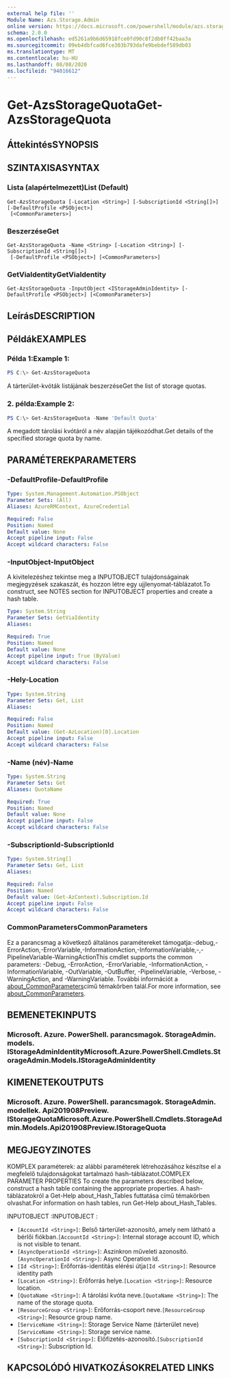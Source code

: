 ```yaml
---
external help file: ''
Module Name: Azs.Storage.Admin
online version: https://docs.microsoft.com/powershell/module/azs.storage.admin/get-azsstoragequota
schema: 2.0.0
ms.openlocfilehash: ed5261a9b6d65918fce0fd90c8f2db0ff42baa3a
ms.sourcegitcommit: 09eb4dbfcad6fce303b793dafe9bebdef589db03
ms.translationtype: MT
ms.contentlocale: hu-HU
ms.lasthandoff: 08/08/2020
ms.locfileid: "94016612"
---
```

# <span data-ttu-id="72af2-101">Get-AzsStorageQuota</span><span class="sxs-lookup"><span data-stu-id="72af2-101">Get-AzsStorageQuota</span></span>

## <span data-ttu-id="72af2-102">Áttekintés</span><span class="sxs-lookup"><span data-stu-id="72af2-102">SYNOPSIS</span></span>


## <span data-ttu-id="72af2-103">SZINTAXISA</span><span class="sxs-lookup"><span data-stu-id="72af2-103">SYNTAX</span></span>

### <span data-ttu-id="72af2-104">Lista (alapértelmezett)</span><span class="sxs-lookup"><span data-stu-id="72af2-104">List (Default)</span></span>
```
Get-AzsStorageQuota [-Location <String>] [-SubscriptionId <String[]>] [-DefaultProfile <PSObject>]
 [<CommonParameters>]
```

### <span data-ttu-id="72af2-105">Beszerzése</span><span class="sxs-lookup"><span data-stu-id="72af2-105">Get</span></span>
```
Get-AzsStorageQuota -Name <String> [-Location <String>] [-SubscriptionId <String[]>]
 [-DefaultProfile <PSObject>] [<CommonParameters>]
```

### <span data-ttu-id="72af2-106">GetViaIdentity</span><span class="sxs-lookup"><span data-stu-id="72af2-106">GetViaIdentity</span></span>
```
Get-AzsStorageQuota -InputObject <IStorageAdminIdentity> [-DefaultProfile <PSObject>] [<CommonParameters>]
```

## <span data-ttu-id="72af2-107">Leírás</span><span class="sxs-lookup"><span data-stu-id="72af2-107">DESCRIPTION</span></span>


## <span data-ttu-id="72af2-108">Példák</span><span class="sxs-lookup"><span data-stu-id="72af2-108">EXAMPLES</span></span>

### <span data-ttu-id="72af2-109">Példa 1:</span><span class="sxs-lookup"><span data-stu-id="72af2-109">Example 1:</span></span>
```powershell
PS C:\> Get-AzsStorageQuota
```

<span data-ttu-id="72af2-110">A tárterület-kvóták listájának beszerzése</span><span class="sxs-lookup"><span data-stu-id="72af2-110">Get the list of storage quotas.</span></span>

### <span data-ttu-id="72af2-111">2. példa:</span><span class="sxs-lookup"><span data-stu-id="72af2-111">Example 2:</span></span>
```powershell
PS C:\> Get-AzsStorageQuota -Name 'Default Quota'
```

<span data-ttu-id="72af2-112">A megadott tárolási kvótáról a név alapján tájékozódhat.</span><span class="sxs-lookup"><span data-stu-id="72af2-112">Get details of the specified storage quota by name.</span></span>

## <span data-ttu-id="72af2-113">PARAMÉTEREK</span><span class="sxs-lookup"><span data-stu-id="72af2-113">PARAMETERS</span></span>

### <span data-ttu-id="72af2-114">-DefaultProfile</span><span class="sxs-lookup"><span data-stu-id="72af2-114">-DefaultProfile</span></span>


```yaml
Type: System.Management.Automation.PSObject
Parameter Sets: (All)
Aliases: AzureRMContext, AzureCredential

Required: False
Position: Named
Default value: None
Accept pipeline input: False
Accept wildcard characters: False

```

### <span data-ttu-id="72af2-115">-InputObject</span><span class="sxs-lookup"><span data-stu-id="72af2-115">-InputObject</span></span>
<span data-ttu-id="72af2-116">A kivitelezéshez tekintse meg a INPUTOBJECT tulajdonságainak megjegyzések szakaszát, és hozzon létre egy ujjlenyomat-táblázatot.</span><span class="sxs-lookup"><span data-stu-id="72af2-116">To construct, see NOTES section for INPUTOBJECT properties and create a hash table.</span></span>

```yaml
Type: System.String
Parameter Sets: GetViaIdentity
Aliases:

Required: True
Position: Named
Default value: None
Accept pipeline input: True (ByValue)
Accept wildcard characters: False

```

### <span data-ttu-id="72af2-117">-Hely</span><span class="sxs-lookup"><span data-stu-id="72af2-117">-Location</span></span>


```yaml
Type: System.String
Parameter Sets: Get, List
Aliases:

Required: False
Position: Named
Default value: (Get-AzLocation)[0].Location
Accept pipeline input: False
Accept wildcard characters: False

```

### <span data-ttu-id="72af2-118">-Name (név)</span><span class="sxs-lookup"><span data-stu-id="72af2-118">-Name</span></span>


```yaml
Type: System.String
Parameter Sets: Get
Aliases: QuotaName

Required: True
Position: Named
Default value: None
Accept pipeline input: False
Accept wildcard characters: False

```

### <span data-ttu-id="72af2-119">-SubscriptionId</span><span class="sxs-lookup"><span data-stu-id="72af2-119">-SubscriptionId</span></span>


```yaml
Type: System.String[]
Parameter Sets: Get, List
Aliases:

Required: False
Position: Named
Default value: (Get-AzContext).Subscription.Id
Accept pipeline input: False
Accept wildcard characters: False

```

### <span data-ttu-id="72af2-120">CommonParameters</span><span class="sxs-lookup"><span data-stu-id="72af2-120">CommonParameters</span></span>
<span data-ttu-id="72af2-121">Ez a parancsmag a következő általános paramétereket támogatja:-debug,-ErrorAction,-ErrorVariable,-InformationAction,-InformationVariable,-,-PipelineVariable-WarningAction</span><span class="sxs-lookup"><span data-stu-id="72af2-121">This cmdlet supports the common parameters: -Debug, -ErrorAction, -ErrorVariable, -InformationAction, -InformationVariable, -OutVariable, -OutBuffer, -PipelineVariable, -Verbose, -WarningAction, and -WarningVariable.</span></span> <span data-ttu-id="72af2-122">További információt a [about_CommonParameters](http://go.microsoft.com/fwlink/?LinkID=113216)című témakörben talál.</span><span class="sxs-lookup"><span data-stu-id="72af2-122">For more information, see [about_CommonParameters](http://go.microsoft.com/fwlink/?LinkID=113216).</span></span>

## <span data-ttu-id="72af2-123">BEMENETEK</span><span class="sxs-lookup"><span data-stu-id="72af2-123">INPUTS</span></span>

### <span data-ttu-id="72af2-124">Microsoft. Azure. PowerShell. parancsmagok. StorageAdmin. models. IStorageAdminIdentity</span><span class="sxs-lookup"><span data-stu-id="72af2-124">Microsoft.Azure.PowerShell.Cmdlets.StorageAdmin.Models.IStorageAdminIdentity</span></span>

## <span data-ttu-id="72af2-125">KIMENETEK</span><span class="sxs-lookup"><span data-stu-id="72af2-125">OUTPUTS</span></span>

### <span data-ttu-id="72af2-126">Microsoft. Azure. PowerShell. parancsmagok. StorageAdmin. modellek. Api201908Preview. IStorageQuota</span><span class="sxs-lookup"><span data-stu-id="72af2-126">Microsoft.Azure.PowerShell.Cmdlets.StorageAdmin.Models.Api201908Preview.IStorageQuota</span></span>



## <span data-ttu-id="72af2-127">MEGJEGYZI</span><span class="sxs-lookup"><span data-stu-id="72af2-127">NOTES</span></span>

<span data-ttu-id="72af2-128">KOMPLEX paraméterek: az alábbi paraméterek létrehozásához készítse el a megfelelő tulajdonságokat tartalmazó hash-táblázatot.</span><span class="sxs-lookup"><span data-stu-id="72af2-128">COMPLEX PARAMETER PROPERTIES To create the parameters described below, construct a hash table containing the appropriate properties.</span></span> <span data-ttu-id="72af2-129">A hash-táblázatokról a Get-Help about_Hash_Tables futtatása című témakörben olvashat.</span><span class="sxs-lookup"><span data-stu-id="72af2-129">For information on hash tables, run Get-Help about_Hash_Tables.</span></span>

<span data-ttu-id="72af2-130">INPUTOBJECT <IStorageAdminIdentity> :</span><span class="sxs-lookup"><span data-stu-id="72af2-130">INPUTOBJECT <IStorageAdminIdentity>:</span></span> 
  - <span data-ttu-id="72af2-131">`[AccountId <String>]`: Belső tárterület-azonosító, amely nem látható a bérlői fiókban.</span><span class="sxs-lookup"><span data-stu-id="72af2-131">`[AccountId <String>]`: Internal storage account ID, which is not visible to tenant.</span></span>
  - <span data-ttu-id="72af2-132">`[AsyncOperationId <String>]`: Aszinkron műveleti azonosító.</span><span class="sxs-lookup"><span data-stu-id="72af2-132">`[AsyncOperationId <String>]`: Async Operation Id.</span></span>
  - <span data-ttu-id="72af2-133">`[Id <String>]`: Erőforrás-identitás elérési útja</span><span class="sxs-lookup"><span data-stu-id="72af2-133">`[Id <String>]`: Resource identity path</span></span>
  - <span data-ttu-id="72af2-134">`[Location <String>]`: Erőforrás helye.</span><span class="sxs-lookup"><span data-stu-id="72af2-134">`[Location <String>]`: Resource location.</span></span>
  - <span data-ttu-id="72af2-135">`[QuotaName <String>]`: A tárolási kvóta neve.</span><span class="sxs-lookup"><span data-stu-id="72af2-135">`[QuotaName <String>]`: The name of the storage quota.</span></span>
  - <span data-ttu-id="72af2-136">`[ResourceGroup <String>]`: Erőforrás-csoport neve.</span><span class="sxs-lookup"><span data-stu-id="72af2-136">`[ResourceGroup <String>]`: Resource group name.</span></span>
  - <span data-ttu-id="72af2-137">`[ServiceName <String>]`: Storage Service Name (tárterület neve)</span><span class="sxs-lookup"><span data-stu-id="72af2-137">`[ServiceName <String>]`: Storage service name.</span></span>
  - <span data-ttu-id="72af2-138">`[SubscriptionId <String>]`: Előfizetés-azonosító.</span><span class="sxs-lookup"><span data-stu-id="72af2-138">`[SubscriptionId <String>]`: Subscription Id.</span></span>

## <span data-ttu-id="72af2-139">KAPCSOLÓDÓ HIVATKOZÁSOK</span><span class="sxs-lookup"><span data-stu-id="72af2-139">RELATED LINKS</span></span>

